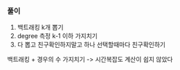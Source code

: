 ### 풀이

1. 백트래킹 k개 뽑기
2. degree 측정 k-1 이하 가지치기
3. 다 뽑고 친구확인하지말고 하나 선택할때마다 친구확인하기

백트래킹 + 경우의 수 가지치기 -> 시간복잡도 계산이 쉽지 않았다